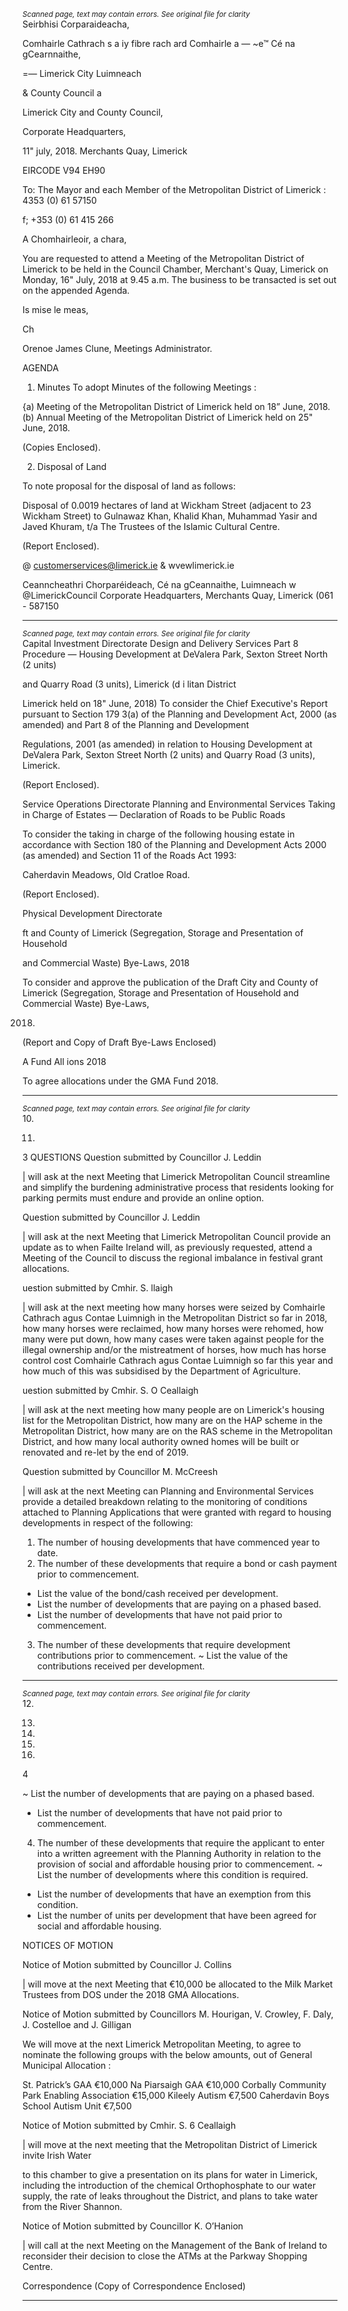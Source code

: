 *<small>Scanned page, text may contain errors. See original file for clarity</small>*  
Seirbhisi Corparaideacha,

Comhairle Cathrach s
a iy fibre rach ard Comhairle a —
~e™ Cé na gCearnnaithe,

=— Limerick City Luimneach

& County Council a

Limerick City and County Council,

Corporate Headquarters,

11" july, 2018. Merchants Quay,
Limerick

EIRCODE V94 EH90

To: The Mayor and each Member of the Metropolitan District of Limerick : 4353 (0) 61 57150

f; +353 (0) 61 415 266

A Chomhairleoir, a chara,

You are requested to attend a Meeting of the Metropolitan District of Limerick to be held in the
Council Chamber, Merchant's Quay, Limerick on Monday, 16" July, 2018 at 9.45 a.m. The business
to be transacted is set out on the appended Agenda.

Is mise le meas,

Ch

Orenoe
James Clune,
Meetings Administrator.

AGENDA

1. Minutes
To adopt Minutes of the following Meetings :

{a) Meeting of the Metropolitan District of Limerick held on 18” June, 2018.
(b) Annual Meeting of the Metropolitan District of Limerick held on 25" June, 2018.

(Copies Enclosed).

2. Disposal of Land

To note proposal for the disposal of land as follows:

Disposal of 0.0019 hectares of land at Wickham Street (adjacent to 23 Wickham Street) to
Gulnawaz Khan, Khalid Khan, Muhammad Yasir and Javed Khuram, t/a The Trustees of the
Islamic Cultural Centre.

(Report Enclosed).

@ customerservices@limerick.ie
& wvewlimerick.ie

Ceanncheathri Chorparéideach, Cé na gCeannaithe, Luimneach w @LimerickCouncil
Corporate Headquarters, Merchants Quay, Limerick (061 - 587150

---
*<small>Scanned page, text may contain errors. See original file for clarity</small>*  
Capital Investment Directorate
Design and Delivery Services
Part 8 Procedure — Housing Development at DeValera Park, Sexton Street North (2 units)

and Quarry Road (3 units), Limerick (d i litan District

Limerick held on 18" June, 2018)
To consider the Chief Executive's Report pursuant to Section 179 3(a) of the Planning and
Development Act, 2000 (as amended) and Part 8 of the Planning and Development

Regulations, 2001 (as amended) in relation to Housing Development at DeValera Park,
Sexton Street North (2 units) and Quarry Road (3 units), Limerick.

(Report Enclosed).

Service Operations Directorate
Planning and Environmental Services
Taking in Charge of Estates — Declaration of Roads to be Public Roads

To consider the taking in charge of the following housing estate in accordance with Section
180 of the Planning and Development Acts 2000 (as amended) and Section 11 of the Roads
Act 1993:

Caherdavin Meadows, Old Cratloe Road.

(Report Enclosed).

Physical Development Directorate

ft and County of Limerick (Segregation, Storage and Presentation of Household

and Commercial Waste) Bye-Laws, 2018

To consider and approve the publication of the Draft City and County of Limerick
(Segregation, Storage and Presentation of Household and Commercial Waste) Bye-Laws,

2018.

(Report and Copy of Draft Bye-Laws Enclosed)

A Fund All ions 2018

To agree allocations under the GMA Fund 2018.

---
*<small>Scanned page, text may contain errors. See original file for clarity</small>*  
10.

11.

3
QUESTIONS
Question submitted by Councillor J. Leddin

| will ask at the next Meeting that Limerick Metropolitan Council streamline and simplify the
burdening administrative process that residents looking for parking permits must endure
and provide an online option.

Question submitted by Councillor J. Leddin

| will ask at the next Meeting that Limerick Metropolitan Council provide an update as to
when Failte Ireland will, as previously requested, attend a Meeting of the Council to discuss
the regional imbalance in festival grant allocations.

uestion submitted by Cmhir. S. llaigh

| will ask at the next meeting how many horses were seized by Comhairle Cathrach agus
Contae Luimnigh in the Metropolitan District so far in 2018, how many horses were
reclaimed, how many horses were rehomed, how many were put down, how many cases
were taken against people for the illegal ownership and/or the mistreatment of horses, how
much has horse control cost Comhairle Cathrach agus Contae Luimnigh so far this year and
how much of this was subsidised by the Department of Agriculture.

uestion submitted by Cmhir. S. O Ceallaigh

| will ask at the next meeting how many people are on Limerick's housing list for the
Metropolitan District, how many are on the HAP scheme in the Metropolitan District, how
many are on the RAS scheme in the Metropolitan District, and how many local authority
owned homes will be built or renovated and re-let by the end of 2019.

Question submitted by Councillor M. McCreesh

| will ask at the next Meeting can Planning and Environmental Services provide a detailed
breakdown relating to the monitoring of conditions attached to Planning Applications that
were granted with regard to housing developments in respect of the following:

1. The number of housing developments that have commenced year to date.
2. The number of these developments that require a bond or cash payment prior to
commencement.

- List the value of the bond/cash received per development.
- List the number of developments that are paying on a phased based.
- List the number of developments that have not paid prior to commencement.
3. The number of these developments that require development contributions prior to
commencement.
~ List the value of the contributions received per development.

---
*<small>Scanned page, text may contain errors. See original file for clarity</small>*  
12.

13.

14.

15.

16.

4

~ List the number of developments that are paying on a phased based.
- List the number of developments that have not paid prior to commencement.

4. The number of these developments that require the applicant to enter into a written
agreement with the Planning Authority in relation to the provision of social and
affordable housing prior to commencement.
~ List the number of developments where this condition is required.

- List the number of developments that have an exemption from this condition.
- List the number of units per development that have been agreed for social and
affordable housing.

NOTICES OF MOTION

Notice of Motion submitted by Councillor J. Collins

| will move at the next Meeting that €10,000 be allocated to the Milk Market Trustees from
DOS under the 2018 GMA Allocations.

Notice of Motion submitted by Councillors M. Hourigan, V. Crowley, F. Daly, J. Costelloe
and J. Gilligan

We will move at the next Limerick Metropolitan Meeting, to agree to nominate the following
groups with the below amounts, out of General Municipal Allocation :

St. Patrick’s GAA €10,000
Na Piarsaigh GAA €10,000
Corbally Community Park Enabling Association €15,000
Kileely Autism €7,500
Caherdavin Boys School Autism Unit €7,500

Notice of Motion submitted by Cmhir. S. 6 Ceallaigh

| will move at the next meeting that the Metropolitan District of Limerick invite Irish Water

to this chamber to give a presentation on its plans for water in Limerick, including the
introduction of the chemical Orthophosphate to our water supply, the rate of leaks
throughout the District, and plans to take water from the River Shannon.

Notice of Motion submitted by Councillor K. O’Hanion

| will call at the next Meeting on the Management of the Bank of Ireland to reconsider their
decision to close the ATMs at the Parkway Shopping Centre.

Correspondence
(Copy of Correspondence Enclosed)

---
